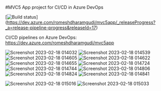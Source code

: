 #MVC5 App project for CI/CD in Azure DevOps

[![Build status](https://dev.azure.com/romeshdharamgudi/mvc5app/_build)]
(https://dev.azure.com/romeshdharamgudi/mvc5app/_releaseProgress?_a=release-pipeline-progress&releaseId=17)

CI/CD pipelines on Azure DevOps:
https://dev.azure.com/romeshdharamgudi/mvc5app


![Screenshot 2023-02-18 014032](https://user-images.githubusercontent.com/113555417/219785403-0525786d-9b49-4ea6-ad2b-d97a92fe784d.jpg)
![Screenshot 2023-02-18 014539](https://user-images.githubusercontent.com/113555417/219785440-610425ba-2e56-4f41-8bef-9bb76691a979.jpg)
![Screenshot 2023-02-18 014605](https://user-images.githubusercontent.com/113555417/219785448-846dc822-ebbf-4aff-b9dc-e2e328adc9f9.jpg)
![Screenshot 2023-02-18 014622](https://user-images.githubusercontent.com/113555417/219785452-d3708997-9c19-4769-8dd9-556a4f6602b4.jpg)
![Screenshot 2023-02-18 014655](https://user-images.githubusercontent.com/113555417/219785457-778757e3-b86d-4f38-a1a4-6d63b81179c0.jpg)
![Screenshot 2023-02-18 014724](https://user-images.githubusercontent.com/113555417/219785465-47fc435e-b95c-40c5-a137-6b2470b463e7.jpg)
![Screenshot 2023-02-18 014744](https://user-images.githubusercontent.com/113555417/219785481-4b77329d-4129-4e47-bd49-ef37cd5d9011.jpg)
![Screenshot 2023-02-18 014806](https://user-images.githubusercontent.com/113555417/219785493-e0aad518-0274-48d6-8af6-bc78762ad350.jpg)
![Screenshot 2023-02-18 014824](https://user-images.githubusercontent.com/113555417/219785500-05de4e0e-a875-46d6-a7b9-c2c26205d99b.jpg)
![Screenshot 2023-02-18 014841](https://user-images.githubusercontent.com/113555417/219785503-46ed04ce-3d3d-4a7d-bafc-89ee0d4aeb90.jpg)

![Screenshot 2023-02-18 015016](https://user-images.githubusercontent.com/113555417/219785509-1a335175-f669-423a-aa74-5a3659f81eef.jpg)
![Screenshot 2023-02-18 015033](https://user-images.githubusercontent.com/113555417/219785530-8f3060be-3341-40ba-b2ef-10017da24208.jpg)

